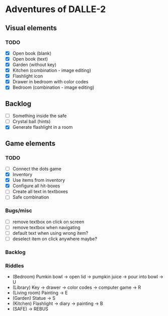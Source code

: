 # Adventures of DALLE-2

## Visual elements

### TODO

- [x] Open book (blank)
- [x] Open book (text)
- [x] Garden (without key)
- [x] Kitchen (combination - image editing)
- [x] Flashlight icon
- [x] Drawer in bedroom with color codes
- [x] Bedroom (combination - image editing)

## Backlog

- [ ] Something inside the safe
- [ ] Crystal ball (hints)
- [x] Generate flashlight in a room

## Game elements

### TODO

- [ ] Connect the dots game
- [x] Inventory
- [x] Use items from inventory
- [x] Configure all hit-boxes
- [ ] Create all text in textboxes
- [ ] Safe combination

### Bugs/misc

- [ ] remove textbox on click on screen
- [ ] remove textbox when navigating
- [ ] default text when using wrong item?
- [ ] deselect item on click anywhere maybe?

### Backlog

### Riddles

- (Bedroom) Pumkin bowl -> open lid -> pumpkin juice -> pour into bowl -> U
- (Library) Key -> drawer -> color codes -> computer game -> R
- (Living room) Painting -> E
- (Garden) Statue -> S
- (Kitchen) Flashlight -> diary -> painting -> B
- (SAFE) -> REBUS
